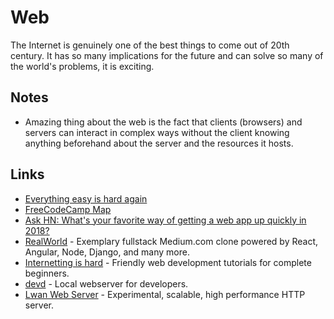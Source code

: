 # Web
The Internet is genuinely one of the best things to come out of 20th century. It has so many implications for the future and can solve so many of the world's problems, it is exciting.

## Notes
- Amazing thing about the web is the fact that clients (browsers) and servers can interact in complex ways without the client knowing anything beforehand about the server and the resources it hosts.

## Links
- [Everything easy is hard again](https://frankchimero.com/writing/everything-easy-is-hard-again/)
- [FreeCodeCamp Map](https://www.freecodecamp.org/map)
- [Ask HN: What's your favorite way of getting a web app up quickly in 2018?](https://news.ycombinator.com/item?id=17217210)
- [RealWorld](https://github.com/gothinkster/realworld) - Exemplary fullstack Medium.com clone powered by React, Angular, Node, Django, and many more.
- [Internetting is hard](https://internetingishard.com/) - Friendly web development tutorials for complete beginners.
- [devd](https://github.com/cortesi/devd) - Local webserver for developers.
- [Lwan Web Server](https://github.com/lpereira/lwan) - Experimental, scalable, high performance HTTP server.